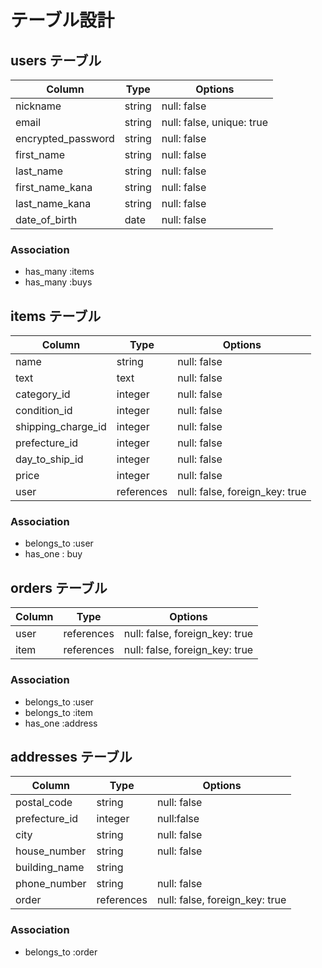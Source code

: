 # テーブル設計

## users テーブル

| Column               | Type   | Options                   |
| --------             | ------ | -----------               |
| nickname             | string | null: false               |
| email                | string | null: false, unique: true |
| encrypted_password   | string | null: false               |
| first_name           | string | null: false               |
| last_name            | string | null: false               |
| first_name_kana      | string | null: false               |
| last_name_kana       | string | null: false               |
| date_of_birth        | date   | null: false               |



### Association

- has_many :items
- has_many :buys

## items テーブル

| Column             | Type       | Options     |
| ------             | ------     | ----------- |
| name               | string     | null: false |
| text               | text       | null: false |
| category_id        | integer    | null: false |
| condition_id       | integer    | null: false |
| shipping_charge_id | integer    | null: false |
| prefecture_id      | integer    | null: false |
| day_to_ship_id     | integer    | null: false |
| price              | integer    | null: false | 
| user               | references | null: false, foreign_key: true |


### Association

- belongs_to :user
- has_one : buy

## orders テーブル

| Column | Type       | Options                        |
| ------ | ---------- | ------------------------------ |
| user   | references | null: false, foreign_key: true |
| item   | references | null: false, foreign_key: true |

### Association

- belongs_to :user
- belongs_to :item
- has_one :address

## addresses テーブル

| Column        | Type       | Options                        |
| -------       | ---------- | ---------------                |
| postal_code   | string     | null: false                    |
| prefecture_id | integer    | null:false                     |
| city          | string     | null: false                    |
| house_number  | string     | null: false                    |
| building_name | string     |                                |
| phone_number  | string     | null: false                    |
| order         | references | null: false, foreign_key: true |

### Association

- belongs_to :order
